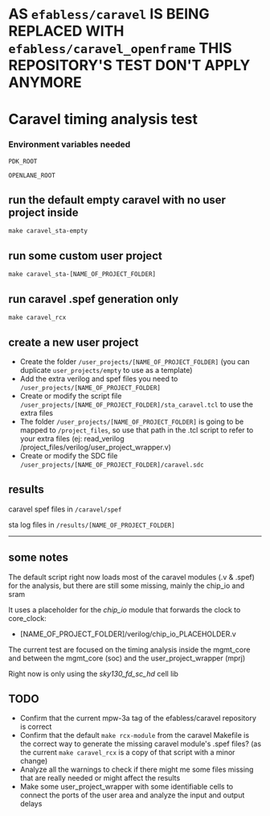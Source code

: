 # AS `efabless/caravel` IS BEING REPLACED WITH `efabless/caravel_openframe` THIS REPOSITORY'S TEST DON'T APPLY ANYMORE

# Caravel timing analysis test

### Environment variables needed
`PDK_ROOT`

`OPENLANE_ROOT`


## run the default empty caravel with no user project inside 
`make caravel_sta-empty`

## run some custom user project
`make caravel_sta-[NAME_OF_PROJECT_FOLDER]`


## run caravel .spef generation only 
`make caravel_rcx`


## create a new user project
- Create the folder `/user_projects/[NAME_OF_PROJECT_FOLDER]` (you can duplicate `user_projects/empty` to use as a template)
- Add the extra verilog and spef files you need to `/user_projects/[NAME_OF_PROJECT_FOLDER]`
- Create or modify the script file `/user_projects/[NAME_OF_PROJECT_FOLDER]/sta_caravel.tcl` to  use the extra files
- The folder `/user_projects/[NAME_OF_PROJECT_FOLDER]` is going to be mapped to `/project_files`, so use that path in the .tcl script to refer to your extra files (ej: read_verilog /project_files/verilog/user_project_wrapper.v)
- Create or modify the SDC file `/user_projects/[NAME_OF_PROJECT_FOLDER]/caravel.sdc`

## results
caravel spef files in `/caravel/spef`

sta log files in `/results/[NAME_OF_PROJECT_FOLDER]`

---

## some notes
The default script right now loads most of the caravel modules (.v & .spef) for the analysis, but there are still some missing, mainly the chip_io and sram

It uses a placeholder for the *chip_io* module that forwards the clock to core_clock:
- [NAME_OF_PROJECT_FOLDER]/verilog/chip_io_PLACEHOLDER.v

The current test are focused on the timing analysis inside the mgmt_core and between the mgmt_core (soc) and the user_project_wrapper (mprj)

Right now is only using the *sky130_fd_sc_hd* cell lib


## TODO

- Confirm that the current mpw-3a tag of the efabless/caravel repository is correct
- Confirm that the default `make rcx-module` from the caravel Makefile is the correct way to generate the missing caravel module's .spef files?  (as the current `make caravel_rcx` is a copy of that script with a minor change)
- Analyze all the warnings to check if there might me some files missing that are really needed or might affect the results
- Make some user_project_wrapper with some identifiable cells to connect the ports of the user area and analyze the input and output delays  

